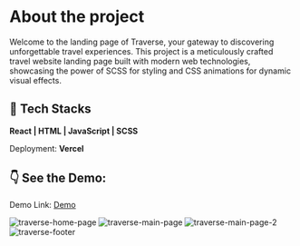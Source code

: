 <h1>About the project</h1>
<p>Welcome to the landing page of Traverse, your gateway to discovering unforgettable travel experiences. 
  This project is a meticulously crafted travel website landing page built with modern web technologies, 
  showcasing the power of SCSS for styling and CSS animations for dynamic visual effects.</p>

## 🔨 Tech Stacks
<b>React | HTML | JavaScript | SCSS</b>
<p>Deployment: <b>Vercel</b></p>

## 👇 See the Demo:
<p>Demo Link: <a href="https://traverse-drab.vercel.app/" target="_blank"rel="noopener noreferrer">Demo</a></p>

![traverse-home-page](https://github.com/user-attachments/assets/6b68a5f1-813d-4528-862f-a911b626bfbf)
![traverse-main-page](https://github.com/user-attachments/assets/69a8e9fe-e244-4a5b-afc7-274a379d5a55)
![traverse-main-page-2](https://github.com/user-attachments/assets/195f13b2-6644-4d67-b047-0f4a12cb83fc)
![traverse-footer](https://github.com/user-attachments/assets/ec02fc4b-e81e-496c-a6c3-7bab103724ac)
